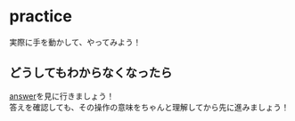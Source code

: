 # practice

実際に手を動かして、やってみよう！

## どうしてもわからなくなったら

[answer](/public/docs/lesson/answer/README.md)を見に行きましょう！  
答えを確認しても、その操作の意味をちゃんと理解してから先に進みましょう！
